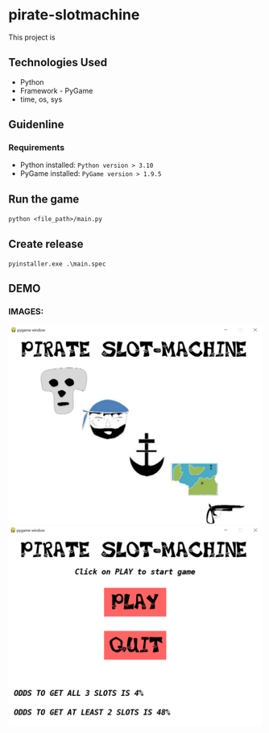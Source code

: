 # pirate-slotmachine
This project is

## Technologies Used
* Python
* Framework - PyGame
* time, os, sys

## Guidenline

### Requirements

* Python installed: ``` Python version > 3.10 ```
* PyGame installed: ``` PyGame version > 1.9.5 ```

## Run the game

`python <file_path>/main.py`

## Create release

`pyinstaller.exe .\main.spec`

## DEMO

### IMAGES:

![Image](https://github.com/JonBoz/pirate-slotmachine/blob/main/image_readme/loadscreen.png)
![Image](https://github.com/JonBoz/pirate-slotmachine/blob/main/image_readme/menu.png)
